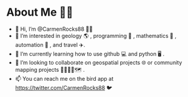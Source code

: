 # About Me :woman_technologist:

- 👋 Hi, I’m @CarmenRocks88 :curly_haired_woman:
- 👀 I’m interested in geology :earth_americas: , programming :symbols: , mathematics :1234: , automation :robot: , and travel :airplane:.
- 🌱 I’m currently learning how to use github :computer: and python :desktop_computer: .
- 💞️ I’m looking to collaborate on geospatial projects :globe_with_meridians: or community mapping projects :family_man_woman_girl_boy::world_map: .
- 📫 You can reach me on the bird app at https://twitter.com/CarmenRocks88 :bird:

<!---
CarmenRocks88/CarmenRocks88 is a ✨ special ✨ repository because its `README.md` (this file) appears on your GitHub profile.
You can click the Preview link to take a look at your changes.
--->
